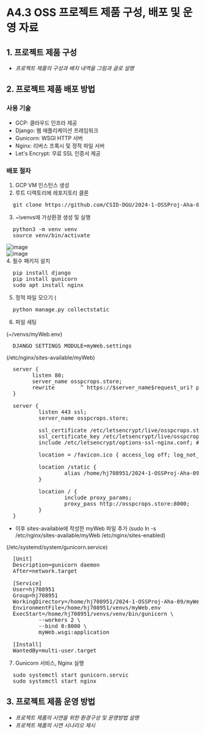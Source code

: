 # A4.3 OSS 프로젝트 제품 구성, 배포 및 운영 자료  

## 1. 프로젝트 제품 구성

- *프로젝트 제품의 구성과 배치 내역을 그림과 글로 설명*  
  
## 2. 프로젝트 제품 배포 방법  
### 사용 기술
- GCP: 클라우드 인프라 제공
- Django: 웹 애플리케이션 프레임워크
- Gunicorn: WSGI HTTP 서버
- Nginx: 리버스 프록시 및 정적 파일 서버
- Let's Encrypt: 무료 SSL 인증서 제공

### 배포 절차
1. GCP VM 인스턴스 생성
2. 루트 디렉토리에 레포지토리 클론
<pre>
  git clone https://github.com/CSID-DGU/2024-1-OSSProj-Aha-09.git
</pre>
3. ~\venvs에 가상환경 생성 및 실행
<pre>
  python3 -m venv venv
  source venv/bin/activate
</pre>
![image](https://github.com/CSID-DGU/2024-1-OSSProj-Aha-09/assets/137899379/36f8c87a-3c59-4cbb-85d0-d76da62fba5d)<br>
![image](https://github.com/CSID-DGU/2024-1-OSSProj-Aha-09/assets/137899379/6ab2cc79-824c-45f1-b903-5b1d6d53cd30)<br>
4. 필수 패키지 설치
<pre>
  pip install django
  pip install gunicorn
  sudo apt install nginx
</pre>
5. 정적 파일 모으기 (
<pre>
  python manage.py collectstatic
</pre>
6. 파일 세팅<br>

(~/venvs/myWeb.env)
<pre>
  DJANGO_SETTINGS_MODULE=myWeb.settings
</pre>

(/etc/nginx/sites-available/myWeb)
<pre>
  server {
        listen 80;
        server_name osspcrops.store;
        rewrite        ^ https://$server_name$request_uri? permanent;
  }
  
  server {
          listen 443 ssl;
          server_name osspcrops.store;
  
          ssl_certificate /etc/letsencrypt/live/osspcrops.store/fullchain.pem; # managed by Certbot
          ssl_certificate_key /etc/letsencrypt/live/osspcrops.store/privkey.pem; # managed by Certbot
          include /etc/letsencrypt/options-ssl-nginx.conf; # managed by Certbot
  
          location = /favicon.ico { access_log off; log_not_found off; }
  
          location /static {
                  alias /home/hj708951/2024-1-OSSProj-Aha-09/myWeb/static;
          }
  
          location / {
                  include proxy_params;
                  proxy_pass http://osspcrops.store:8000;
          }
  }
</pre>
* 이후 sites-available에 작성한 myWeb 파일 추가 (sudo ln -s /etc/nginx/sites-available/myWeb /etc/nginx/sites-enabled)

(/etc/systemd/system/gunicorn.service)
<pre>
  [Unit]
  Description=gunicorn daemon
  After=network.target
  
  [Service]
  User=hj708951
  Group=hj708951
  WorkingDirectory=/home/hj708951/2024-1-OSSProj-Aha-09/myWeb
  EnvironmentFile=/home/hj708951/venvs/myWeb.env
  ExecStart=/home/hj708951/venvs/venv/bin/gunicorn \
          --workers 2 \
          --bind 0:8000 \
          myWeb.wsgi:application
  
  [Install]
  WantedBy=multi-user.target
</pre>

7. Gunicorn 서비스, Nginx 실행
<pre>
  sudo systemctl start gunicorn.servic
  sudo systemctl start nginx
</pre>


## 3. 프로젝트 제품 운영 방법  

- *프로젝트 제품의 시연을 위한 환경구성 및 운영방법 설명*
- *프로젝트 제품의 시연 시나리오 제시*  
